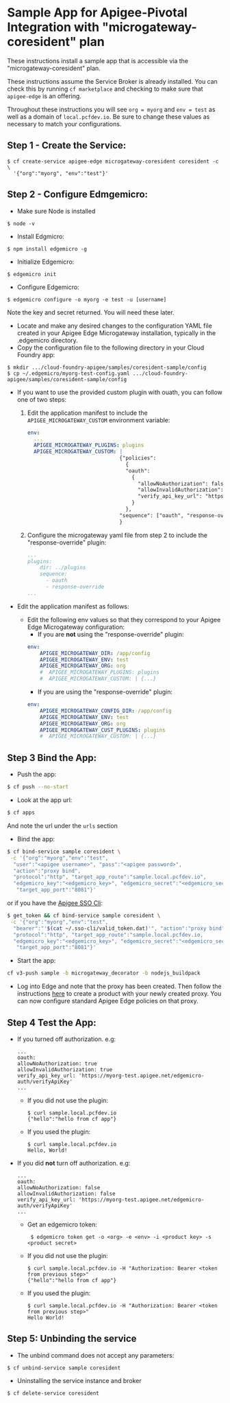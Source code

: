 # Sample App for Apigee-Pivotal Integration with "microgateway-coresident" plan

These instructions install a sample app that is accessible via the "microgateway-coresident" plan.

These instructions assume the Service Broker is already installed. You can check this by running `cf marketplace` and checking to make sure that `apigee-edge` is an offering.

Throughout these instructions you will see `org = myorg` and `env = test` as well as a domain of `local.pcfdev.io`. Be sure to change these values as necessary to match your configurations.

## Step 1 - Create the Service:
  ```
  $ cf create-service apigee-edge microgateway-coresident coresident -c \
    '{"org":"myorg", "env":"test"}'
  ```

## Step 2 - Configure Edmgemicro:
  * Make sure Node is installed
  ```
  $ node -v
  ```
  * Install Edgmicro:
  ```
  $ npm install edgemicro -g
  ```
  * Initialize Edgemicro:
  ```
  $ edgemicro init
  ```
  * Configure Edgemicro:
  ```
  $ edgemicro configure -o myorg -e test -u [username]
  ```
  Note the key and secret returned. You will need these later.


* Locate and make any desired changes to the configuration YAML file created in your Apigee Edge Microgateway installation, typically in the .edgemicro directory.
* Copy the configuration file to the following directory in your Cloud Foundry app:  
```
$ mkdir .../cloud-foundry-apigee/samples/coresident-sample/config
$ cp ~/.edgemicro/myorg-test-config.yaml .../cloud-foundry-apigee/samples/coresident-sample/config
```
* If you want to use the provided custom plugin with ouath, you can follow one of two steps:
  1. Edit the application manifest to include the `APIGEE_MICROGATEWAY_CUSTOM` environment variable:
      ```yaml
      env:
        ...
        APIGEE_MICROGATEWAY_PLUGINS: plugins
        APIGEE_MICROGATEWAY_CUSTOM: |
                                    {"policies":
                                      {
                                      "oauth":
                                        {
                                          "allowNoAuthorization": false, 
                                          "allowInvalidAuthorization": false,
                                          "verify_api_key_url": "https://myorg-test.apigee.net/edgemicro-auth/verifyApiKey"
                                        }
                                      },
                                    "sequence": ["oauth", "response-override"]
                                    }
      ``` 
  1. Configure the microgateway yaml file from step 2 to include the "response-override" plugin:
      ```yaml
      ...
      plugins:
          dir: ../plugins
          sequence:
            - oauth
            - response-override
      ...
      ```

* Edit the application manifest as follows:
  * Edit the following env values so that they correspond to your Apigee Edge Microgateway configuration:
    * If you are **not** using the "response-override" plugin:
    ```yaml
    env:
        APIGEE_MICROGATEWAY_DIR: /app/config
        APIGEE_MICROGATEWAY_ENV: test
        APIGEE_MICROGATEWAY_ORG: org
        #  APIGEE_MICROGATEWAY_PLUGINS: plugins
        #  APIGEE_MICROGATEWAY_CUSTOM: | {...}
    ```
    * If you are using the "response-override" plugin:
    ```yaml
    env:
        APIGEE_MICROGATEWAY_CONFIG_DIR: /app/config
        APIGEE_MICROGATEWAY_ENV: test
        APIGEE_MICROGATEWAY_ORG: org
        APIGEE_MICROGATEWAY_CUST_PLUGINS: plugins
        #  APIGEE_MICROGATEWAY_CUSTOM: | {...}
    ```

## Step 3 Bind the App:
  * Push the app:
  ```bash
  $ cf push --no-start
  ```
  * Look at the app url:
  ```bash
  $ cf apps
  ```
  And note the url under the `urls` section

  * Bind the app:
  ```bash
  $ cf bind-service sample coresident \
   -c '{"org":"myorg","env":"test",
    "user":"<apigee username>", "pass":"<apigee password>",
    "action":"proxy bind",
    "protocol":"http", "target_app_route":"sample.local.pcfdev.io",
    "edgemicro_key":"<edgemicro_key>", "edgemicro_secret":"<edgemicro_secret>",
     "target_app_port":"8081"}'
  ```
  or if you have the [Apigee SSO Cli](http://docs.apigee.com/api-services/content/using-oauth2-security-apigee-edge-management-api#howtogetoauth2tokens):
  ```bash
  $ get_token && cf bind-service sample coresident \
   -c '{"org":"myorg","env":"test",
    "bearer":"'$(cat ~/.sso-cli/valid_token.dat)'", "action":"proxy bind",
    "protocol":"http", "target_app_route":"sample.local.pcfdev.io,
    "edgemicro_key":"<edgemicro_key>", "edgemicro_secret":"<edgemicro_secret>",
     "target_app_port":"8081"}'
  ```
  * Start the app:
  ```bash
  cf v3-push sample -b microgateway_decorator -b nodejs_buildpack
  ```
  * Log into Edge and note that the proxy has been created. Then follow the instructions [here](http://docs.apigee.com/microgateway/latest/setting-and-configuring-edge-microgateway#Part2) to create a product with your newly created proxy. You can now configure standard Apigee Edge policies on that proxy.

## Step 4 Test the App:

  * If you turned off authorization. e.g:
    ```
    ...
    oauth:
    allowNoAuthorization: true
    allowInvalidAuthorization: true
    verify_api_key_url: 'https://myorg-test.apigee.net/edgemicro-auth/verifyApiKey'
    ...
    ```

    * If you did not use the plugin:
      ```
      $ curl sample.local.pcfdev.io
      {"hello":"hello from cf app"}
      ```

    * If you used the plugin:
      ```
      $ curl sample.local.pcfdev.io
      Hello, World!
      ```

  * If you did **not** turn off authorization. e.g:
    ```
    ...
    oauth:
    allowNoAuthorization: false
    allowInvalidAuthorization: false
    verify_api_key_url: 'https://myorg-test.apigee.net/edgemicro-auth/verifyApiKey'
    ...
    ```
    * Get an edgemicro token:
      ```
       $ edgemicro token get -o <org> -e <env> -i <product key> -s <product secret>
      ```

    * If you did not use the plugin:
      ```
      $ curl sample.local.pcfdev.io -H "Authorization: Bearer <token from previous step>"
      {"hello":"hello from cf app"}
      ```

    * If you used the plugin:
      ```
      $ curl sample.local.pcfdev.io -H "Authorization: Bearer <token from previous step>"
      Hello World!
      ```

## Step 5: Unbinding the service

  * The unbind command does not accept any parameters:
  ```
  $ cf unbind-service sample coresident
  ```
  * Uninstalling the service instance and broker
  ```
  $ cf delete-service coresident
  ```